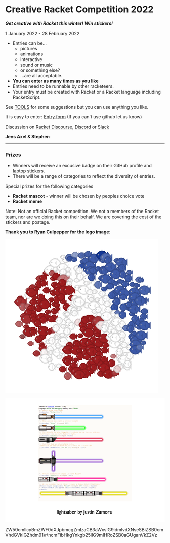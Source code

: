 # Creative Racket Competition 2022

***Get creative with Racket this winter! Win stickers!***

1 January 2022 - 28 February 2022

* Entries can be...
  * pictures
  * animations 
  * interactive
  * sound or music
  * or something else?
  * ...are all acceptable.
* **You can enter as many times as you like**
* Entries need to be runnable by other racketeers.
* Your entry must be created with Racket or a Racket language including RacketScript.

See [TOOLS](TOOLS.md) for some suggestions but you can use anything you like.

It is easy to enter: [Entry form](https://github.com/standard-fish/racket-creative-graphics-2022/issues/new?assignees=spdegabrielle&labels=&template=submit-competition-entry.md&title=%5BENTRY%5D)  (If you can't use github let us know)

Discussion on [Racket Discourse](https://racket.discourse.group/tag/creative-racket), [Discord](https://discord.gg/6Zq8sH5) or [Slack](https://racket-slack.herokuapp.com/)

**Jens Axel & Stephen**

----

### Prizes

* Winners will receive an excusive badge on their GitHub profile and laptop stickers. 
* There will be a range of categories to reflect the diversity of entries.

Special prizes for the following categories

* **Racket mascot** - winner will be chosen by peoples choice vote
* **Racket meme** 

Note: Not an official Racket competition. We not a members of the Racket team, nor are we doing this on their behalf. We are covering the cost of the stickers and postage.


**Thank you to Ryan Culpepper for the logo image**: 

![Racket Logo as a school of fish by Ryan Culpepper](dense.png)


![showreel5restore-bg.gif](showreel5restore-bg.gif)

ZW50cmllcyBmZWF0dXJpbmcgZmlzaCB3aWxsIG9idmlvdXNseSBiZSB0cmVhdGVkIGZhdm91\r\ncmFibHkgYnkgb25lIG9mIHRoZSB0aGUganVkZ2Vz

